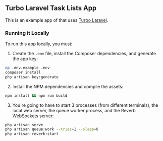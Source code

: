 ## Turbo Laravel Task Lists App

This is an example app of that uses [Turbo Laravel](https://turbo-laravel.com).

### Running it Locally

To run this app locally, you must:

1. Create the `.env` file, install the Composer dependencies, and generate the app key:

```bash
cp .env.example .env
composer install
php artisan key:generate
```

2. Install the NPM dependencies and compile the assets:

```bash
npm install && npm run build
```

3. You're going to have to start 3 processes (from different terminals), the local web server, the queue worker process, and the Reverb WebSockets server:

```bash
php artisan serve
php artisan queue:work --tries=1 --sleep=0
php artisan reverb:start
```
